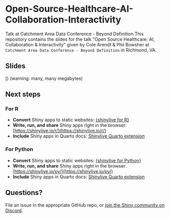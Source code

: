 # Open-Source-Healthcare-AI-Collaboration-Interactivity
Talk at Catchment Area Data Conference - Beyond Definition
This repository contains the slides for the talk "Open Source Healthcare: AI, Collaboration & Interactivity" given by Cole Arendt & Phil Bowsher  at `Catchment Area Data Conference - Beyond Definition` in Richmond, VA.

## Slides

[) (warning: many, many megabytes)

## Next steps

### For R

- **Convert** Shiny apps to static websites: [{shinylive for R}](http://github.com/posit-dev/r-shinylive)
- **Write, run, and share** Shiny apps right in the browser: [https://shinylive.io/r/](https://shinylive.io/r/)
- **Include** Shiny apps in Quarto docs: [Shinylive Quarto extension](https://github.com/quarto-ext/shinylive)

### For Python

- **Convert** Shiny apps to static websites: [{shinylive for Python}](http://github.com/posit-dev/py-shinylive)
- **Write, run, and share** Shiny apps right in the browser: [https://shinylive.io/py/](https://shinylive.io/py/)
- **Include** Shiny apps in Quarto docs: [Shinylive Quarto extension](https://github.com/quarto-ext/shinylive)

## Questions?

File an issue in the appropriate GitHub repo, or [join the Shiny community on Discord](https://discord.gg/yMGCamUMnS).
